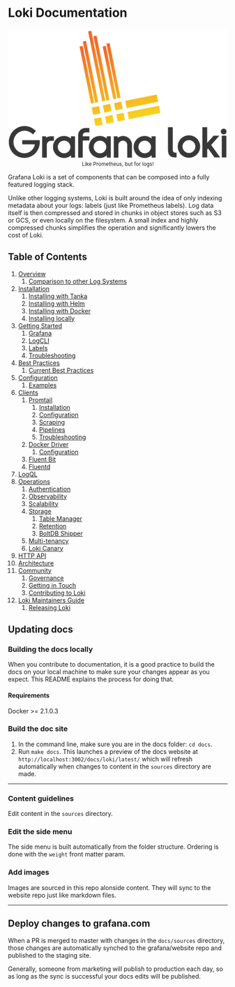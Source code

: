 # Loki Documentation

<p align="center"> <img src="sources/logo_and_name.png" alt="Loki Logo"> <br>
  <small>Like Prometheus, but for logs!</small> </p>

Grafana Loki is a set of components that can be composed into a fully featured
logging stack.

Unlike other logging systems, Loki is built around the idea of only indexing
metadata about your logs: labels (just like Prometheus labels). Log data itself
is then compressed and stored in chunks in object stores such as S3 or GCS, or
even locally on the filesystem. A small index and highly compressed chunks
simplifies the operation and significantly lowers the cost of Loki.

## Table of Contents

1. [Overview](sources/overview)
    1. [Comparison to other Log Systems](sources/overview/comparisons.md)
2. [Installation](sources/installation)
    1. [Installing with Tanka](sources/installation/tanka.md)
    2. [Installing with Helm](sources/installation/helm.md)
    3. [Installing with Docker](sources/installation/docker.md)
    4. [Installing locally](sources/installation/local.md)
3. [Getting Started](sources/getting-started)
    1. [Grafana](sources/getting-started/grafana.md)
    2. [LogCLI](sources/getting-started/logcli.md)
    3. [Labels](sources/getting-started/labels.md)
    4. [Troubleshooting](sources/getting-started/troubleshooting.md)
4. [Best Practices](sources/best-practices)
    1. [Current Best Practices](sources/best-practices/current-best-practices.md)
5. [Configuration](sources/configuration)
    1. [Examples](sources/configuration/examples.md)
6. [Clients](sources/clients)
    1. [Promtail](sources/clients/promtail)
        1. [Installation](sources/clients/promtail/installation.md)
        2. [Configuration](sources/clients/promtail/configuration.md)
        3. [Scraping](sources/clients/promtail/scraping.md)
        4. [Pipelines](sources/clients/promtail/pipelines.md)
        5. [Troubleshooting](sources/clients/promtail/troubleshooting.md)
    2. [Docker Driver](sources/clients/docker-driver)
        1. [Configuration](sources/clients/docker-driver/configuration.md)
    4. [Fluent Bit](sources/clients/fluentbit)
    3. [Fluentd](sources/clients/fluentd)
7. [LogQL](sources/logql)
8. [Operations](sources/operations)
    1. [Authentication](sources/operations/authentication.md)
    2. [Observability](sources/operations/observability.md)
    3. [Scalability](sources/operations/scalability.md)
    4. [Storage](sources/operations/storage)
        1. [Table Manager](sources/operations/storage/table-manager.md)
        2. [Retention](sources/operations/storage/retention.md)
        3. [BoltDB Shipper](sources/operations/storage/boltdb-shipper.md)
    5. [Multi-tenancy](sources/operations/multi-tenancy.md)
    6. [Loki Canary](sources/operations/loki-canary.md)
9. [HTTP API](sources/api)
10. [Architecture](sources/architecture)
11. [Community](sources/community)
    1. [Governance](sources/community/governance.md)
    2. [Getting in Touch](sources/community/getting-in-touch.md)
    3. [Contributing to Loki](sources/community/contributing.md)
12. [Loki Maintainers Guide](sources/./maintaining)
    1. [Releasing Loki](sources/./maintaining/release.md)

## Updating docs

### Building the docs locally

When you contribute to documentation, it is a good practice to build the docs on your local machine to make sure your changes appear as you expect. This README explains the process for doing that.

#### Requirements

Docker >= 2.1.0.3

### Build the doc site

1. In the command line, make sure you are in the docs folder: `cd docs`.
2. Run `make docs`. This launches a preview of the docs website at `http://localhost:3002/docs/loki/latest/` which will refresh automatically when changes to content in the `sources` directory are made.

---

### Content guidelines

Edit content in the `sources` directory.

### Edit the side menu

The side menu is built automatically from the folder structure. Ordering is done with the `weight` front matter param.

### Add images

Images are sourced in this repo alonside content. They will sync to the website repo just like markdown files.

---

## Deploy changes to grafana.com

When a PR is merged to master with changes in the `docs/sources` directory, those changes are automatically synched to the grafana/website repo and published to the staging site.

Generally, someone from marketing will publish to production each day, so as long as the sync is successful your docs edits will be published.
